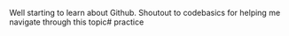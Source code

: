 Well starting to learn about Github.
Shoutout to codebasics for helping me navigate through this topic# practice
